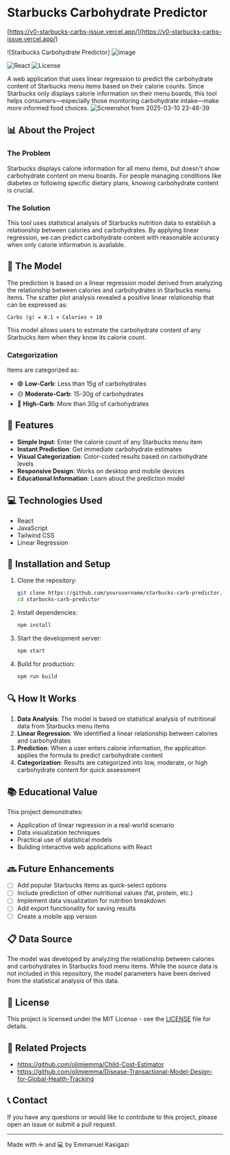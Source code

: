# Starbucks Carbohydrate Predictor
[https://v0-starbucks-carbs-issue.vercel.app/](https://v0-starbucks-carbs-issue.vercel.app/)

![Starbucks Carbohydrate Predictor] ![image](https://github.com/user-attachments/assets/696bb21c-0d04-47a0-a123-62ab01fe2bfe)

![React](https://img.shields.io/badge/React-18.2.0-blue)
![License](https://img.shields.io/badge/License-MIT-green)

A web application that uses linear regression to predict the carbohydrate content of Starbucks menu items based on their calorie counts. Since Starbucks only displays calorie information on their menu boards, this tool helps consumers—especially those monitoring carbohydrate intake—make more informed food choices.
![Screenshot from 2025-03-10 23-46-39](https://github.com/user-attachments/assets/b11849dc-c55d-4024-9013-ebf2c48befc3)



## 📊 About the Project

### The Problem
Starbucks displays calorie information for all menu items, but doesn't show carbohydrate content on menu boards. For people managing conditions like diabetes or following specific dietary plans, knowing carbohydrate content is crucial.

### The Solution
This tool uses statistical analysis of Starbucks nutrition data to establish a relationship between calories and carbohydrates. By applying linear regression, we can predict carbohydrate content with reasonable accuracy when only calorie information is available.

## 🧮 The Model

The prediction is based on a linear regression model derived from analyzing the relationship between calories and carbohydrates in Starbucks menu items. The scatter plot analysis revealed a positive linear relationship that can be expressed as:

```
Carbs (g) = 0.1 × Calories + 10
```

This model allows users to estimate the carbohydrate content of any Starbucks item when they know its calorie count.

### Categorization
Items are categorized as:
- 🟢 **Low-Carb**: Less than 15g of carbohydrates
- 🟡 **Moderate-Carb**: 15-30g of carbohydrates
- 🔴 **High-Carb**: More than 30g of carbohydrates

## 🚀 Features

- **Simple Input**: Enter the calorie count of any Starbucks menu item
- **Instant Prediction**: Get immediate carbohydrate estimates
- **Visual Categorization**: Color-coded results based on carbohydrate levels
- **Responsive Design**: Works on desktop and mobile devices
- **Educational Information**: Learn about the prediction model

## 💻 Technologies Used

- React
- JavaScript
- Tailwind CSS
- Linear Regression

## 🔧 Installation and Setup

1. Clone the repository:
   ```bash
   git clone https://github.com/yourusername/starbucks-carb-predictor.git
   cd starbucks-carb-predictor
   ```

2. Install dependencies:
   ```bash
   npm install
   ```

3. Start the development server:
   ```bash
   npm start
   ```

4. Build for production:
   ```bash
   npm run build
   ```

## 🔍 How It Works

1. **Data Analysis**: The model is based on statistical analysis of nutritional data from Starbucks menu items
2. **Linear Regression**: We identified a linear relationship between calories and carbohydrates
3. **Prediction**: When a user enters calorie information, the application applies the formula to predict carbohydrate content
4. **Categorization**: Results are categorized into low, moderate, or high carbohydrate content for quick assessment

## 📚 Educational Value

This project demonstrates:
- Application of linear regression in a real-world scenario
- Data visualization techniques
- Practical use of statistical models
- Building interactive web applications with React

## 🔜 Future Enhancements

- [ ] Add popular Starbucks items as quick-select options
- [ ] Include prediction of other nutritional values (fat, protein, etc.)
- [ ] Implement data visualization for nutrition breakdown
- [ ] Add export functionality for saving results
- [ ] Create a mobile app version

## 📋 Data Source

The model was developed by analyzing the relationship between calories and carbohydrates in Starbucks food menu items. While the source data is not included in this repository, the model parameters have been derived from the statistical analysis of this data.

## 📄 License

This project is licensed under the MIT License - see the [LICENSE](LICENSE) file for details.

## 🔗 Related Projects

- https://github.com/olimiemma/Child-Cost-Estimator <pr>
- https://github.com/olimiemma/Disease-Transactional-Model-Design-for-Global-Health-Tracking

## 📞 Contact

If you have any questions or would like to contribute to this project, please open an issue or submit a pull request.

---

Made with ☕ and 💻 by Emmanuel Kasigazi
